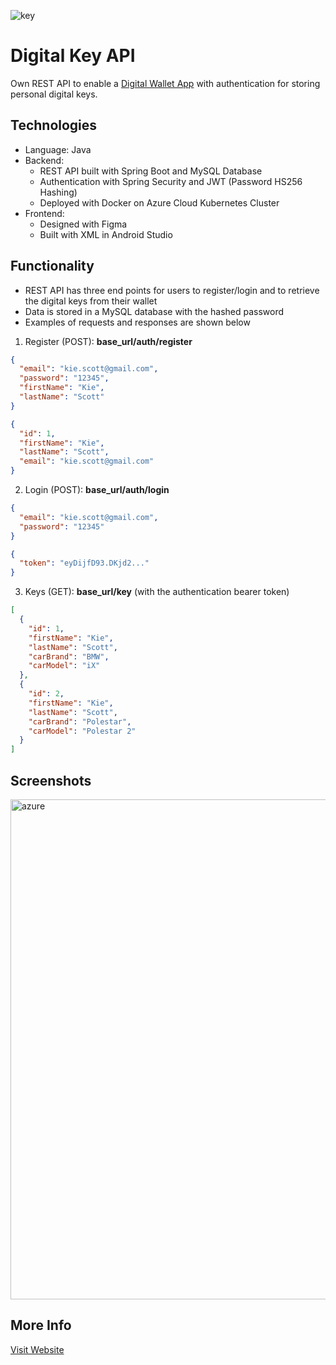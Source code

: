 ![key](https://user-images.githubusercontent.com/36485235/185005357-4b29f5bf-870b-4fea-b787-3ff416ff2e9f.png)

# Digital Key API
Own REST API to enable a [Digital Wallet App](https://github.com/jongwon254/DigitalKeyWallet-App) with authentication for storing personal digital keys.

## Technologies
- Language: Java
- Backend: 
  - REST API built with Spring Boot and MySQL Database
  - Authentication with Spring Security and JWT (Password HS256 Hashing) 
  - Deployed with Docker on Azure Cloud Kubernetes Cluster
- Frontend: 
  - Designed with Figma
  - Built with XML in Android Studio

## Functionality
- REST API has three end points for users to register/login and to retrieve the digital keys from their wallet
- Data is stored in a MySQL database with the hashed password 
- Examples of requests and responses are shown below

1. Register (POST): **base_url/auth/register**
```JSON
{
  "email": "kie.scott@gmail.com",
  "password": "12345",
  "firstName": "Kie",
  "lastName": "Scott"
}

{
  "id": 1,
  "firstName": "Kie",
  "lastName": "Scott",
  "email": "kie.scott@gmail.com"
}
```

2. Login (POST): **base_url/auth/login**
```JSON
{
  "email": "kie.scott@gmail.com",
  "password": "12345"
}

{
  "token": "eyDijfD93.DKjd2..."
}
```

3. Keys (GET): **base_url/key** (with the authentication bearer token)
```JSON
[
  {
    "id": 1,
    "firstName": "Kie",
    "lastName": "Scott",
    "carBrand": "BMW",
    "carModel": "iX"
  },
  {
    "id": 2,
    "firstName": "Kie",
    "lastName": "Scott",
    "carBrand": "Polestar",
    "carModel": "Polestar 2"
  }
]
```

## Screenshots
<img width="800" alt="azure" src="https://user-images.githubusercontent.com/36485235/185004568-17dc6843-60e3-4132-8d96-f7dd4c0089eb.png">

## More Info
[Visit Website](https://jongwonlee.dev/digital-key-app)
